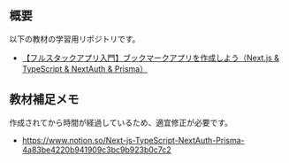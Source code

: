 ## 概要

以下の教材の学習用リポジトリです。

- [【フルスタックアプリ入門】ブックマークアプリを作成しよう（Next.js & TypeScript & NextAuth & Prisma）](https://zenn.dev/farstep/books/7acd1a7fee7e18)

## 教材補足メモ

作成されてから時間が経過しているため、適宜修正が必要です。

- https://www.notion.so/Next-js-TypeScript-NextAuth-Prisma-4a83be4220b941909c3bc9b923b0c7c2
